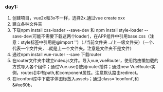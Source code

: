 ### day1:
1. 创建项目，vue2x和3x不一样，选择2x.通过vue create xxx
2. 建立各种文件夹
3. 下载npm install css-loader --save-dev 和 npm install style-loader --save-dev(可能不需要下载这两个loader)，在APP组件中引用base.css（注意：style标签中引用是@import ''）（./当前文件夹 ../上一级文件夹）（一个.代表一个文件夹，..就是上一个文件夹。注意是文件夹不是文件）
4. 通过npm install vue-router --save 下载router
5. 在router文件夹中建立index.js文件。导入vue,vueRouter，使用路由懒加载的方式导入各个组件；通过Vue.use()使用router插件；通过new VueRouter实例，routes[]中有path,和component属性。注意默认路由redirect。
6. 在iconfont库中下载字体图标放入assets；通过class='iconfont',和&#xe60b，<style>中@import ''导入，注意路径引用.
7. 创建4个路由组件

### day2：
1. 创建footerGuide组件，将所有东西放在一起。没有采用组件的方式，因为对于slot插槽不熟悉。
2. 插槽放在哪里由子组件决定，插槽里面放什么由父组件决定。(还是不太懂插槽)
3. 给每一个板块添加不同的click,（不像之前的传递）
4. router，全局路由。用this.$router.push('/home'),来跳转链接。this.$router.push还有很多种传参方式。
5. 解决连续点击报错的问题。只需接上一个catch()方法,this.$router.push().catch(() => {})


### day3：
1. 针对路由切换和活跃导航。不用三目运算符来添加activeStyle，用:class='{activeStyle：this.$router.path == '/home'}',不用创建多个点击按函数，而是创建一个点击函数，传递不同参数即可
2. 创建NavBar组件，使用插槽。让文字多余的隐藏，需要三个属性：overflow:hidden、text-overflow: ellipsis、white-space: nowrap;
3. 使用swiper组件库，npm install swiper --save  。需要引用css 和 js 文件（不同版本引用的文件名不同）

### day4:
1. router.push(''),有记录，router.replace(''),没有记录,router.back(),回退，有记录
2. <router-link to=''>相当于<a>,适用于路由组件的跳转

### day5：
1. axios的使用，1.const instance = axios.create(config) 2.instance(config).then()
2. 导出并封装一个请求的函数 export function request(config){使用xaios，return request}，，拦截器可以只返回data数据
3. home组件的methods里面定义一个获取数据的函数getHomeGoods，并使用request（是一个promise,相当于就是instance）。在create()里面调用getHomeGoods
4. npm install mockjs --save,使用mock；使用Mock.mock(url，{code：，data：})，并且不用导出，在 main.js引入时直接使用css引入方式：improt './'。且config里面不用加baseURL
5. 创建login静态页.

6. 生成本地仓库 git init    git add *  git commit -m "init piyux"
然后去远程git创建一个新的  将地址复制在终端  再 git push origin master

### day6：
1. 通过v-if实现短信登录和密码登录的两种样式，
2. input聚焦时没有边框通过两个属性outline:none;border:0px
3. v-model='message'经常用在input标签，可以拿到用户input标签获取的值并复制给message这个全局变量，这个值一般会发送到后端
4. 通过计算属性rightPhone()，动态绑定:disabled:'!rightPhone',让input标签不可用（不能获取验证码）
5. 正则表达式：/^1([38][0-9]|4[579]|5[0-3,5-9]|6[6]|7[0135678]|9[89])\d{8}$/.test(this.phone)，.test()方法在字符串中查找符合的内容，若找到则返回true

### day7:
1. 创建警告弹窗组件，通过v-if来控制login和alert组件的渲染，具体通过点击登录按钮控制变量enter。
2. 创建一个旋转动画。@keyframes name{}
3. login组件，点击登录按钮，实现前台验证，错误信息赋值给全局变量errorWay。并传递给alerttip子组件进行信息展示。父组件的模板中用 ：name='value'  name是子组件的props中的数据名，value是父组件的变量
4. alerttip组件发送一个自定义事件。通过this.$emit('name'，value)  name是事件名称，value是参数，父组件模板@name='click',click()函数获取
5. 因为alertTip同一个路由，所以不能再用$router.push等，不能用router-link

### day8:
1. 拿到了后端数据，用nodejs写的，配置了短信验证码的相关配置（视频上）
2. 虽然启动了后台，但是因为域名不同，所以前端拿不到后端数据。(想了很久才知道)
3. 配置vue.config.js文件，proxy相当于拦截器，要设置api，拦截api，并替换成代理地址
4. 多次封装请求函数，最终返回getLoginSendCode返回的是promise对象。

### day9:
1. vuex中state中的变量，只能通过mutation来改变，如果是异步操作改变，则必须再通过action来修改  函数名(参数){操作，提交mutation操作}  refunction({commit,state}){异步操作，commit(函数名,变量)}
2. 使用mutation-types.js目的是方便管理(mutation相当于方法，type相当于将各种方法分类)
，export const  RECEIVE_ADDRESS = 'receive_address' 用常量的方式来处理mutation
3. 接口文档中/position/:geohash 中 geohash不是参数，而是直接拼接字符串成url
4. 模板字符串语法 字符串中可以嵌入变量对象。 `${变量名}`
5. 
